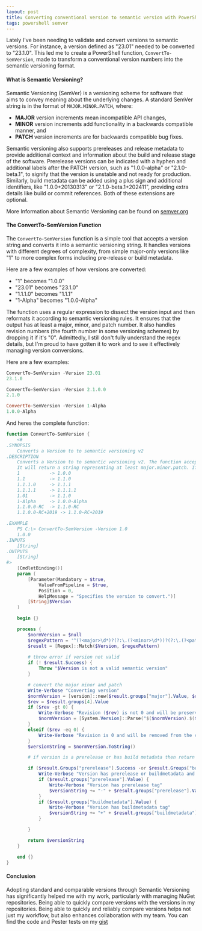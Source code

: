 ```yaml
---
layout: post
title: Converting conventional version to semantic version with PowerShell
tags: powershell semver 
---
```

Lately I've been needing to validate and convert versions to semantic versions. For instance, a version defined as "23.01" needed to be converted to "23.1.0". This led me to create a PowerShell function, `ConvertTo-SemVersion`, made to transform a conventional version numbers into the semantic versioning format.

#### What is Semantic Versioning?

Semantic Versioning (SemVer) is a versioning scheme for software that aims to convey meaning about the underlying changes. A standard SemVer string is in the format of `MAJOR.MINOR.PATCH`, where:

- **MAJOR** version increments mean incompatible API changes,
- **MINOR** version increments add functionality in a backwards compatible manner, and
- **PATCH** version increments are for backwards compatible bug fixes.

Semantic versioning also supports prereleases and release metadata to provide additional context and information about the build and release stage of the software. Prerelease versions can be indicated with a hyphen and additional labels after the PATCH version, such as "1.0.0-alpha" or "2.1.0-beta.1", to signify that the version is unstable and not ready for production. Similarly, build metadata can be added using a plus sign and additional identifiers, like "1.0.0+20130313" or "2.1.0-beta.1+202411", providing extra details like build or commit references. Both of these extensions are optional.

More Information about Semantic Versioning can be found on [semver.org](https://semver.org/)
#### The ConvertTo-SemVersion Function

The `ConvertTo-SemVersion` function is a simple tool that accepts a version string and converts it into a semantic versioning string. It handles versions with different degrees of complexity, from simple major-only versions like "1" to more complex forms including pre-release or build metadata.

Here are a few examples of how versions are converted:

- "1" becomes "1.0.0"
- "23.01" becomes "23.1.0"
- "1.1.1.0" becomes "1.1.1"
- "1-Alpha" becomes "1.0.0-Alpha"

The function uses a regular expression to dissect the version input and then reformats it according to semantic versioning rules. It ensures that the output has at least a major, minor, and patch number. It also handles revision numbers (the fourth number in some versioning schemes) by dropping it if it's "0". Admittedly, I still don't fully understand the regex details, but I'm proud to have gotten it to work and to see it effectively managing version conversions.

Here are a few examples:
```powershell
ConvertTo-SemVersion -Version 23.01
23.1.0​

ConvertTo-SemVersion -Version 2.1.0.0
2.1.0

ConvertTo-SemVersion -Version 1-Alpha
1.0.0-Alpha
```

And heres the complete function:
```powershell
function ConvertTo-SemVersion {
    <#
.SYNOPSIS
    Converts a Version to to semantic versioning v2
.DESCRIPTION
    Converts a Version to to semantic versioning v2. The function accepts a version as a string and will try to convert it.
    It will return a string representing at least major.minor.patch. If revision is 0 it will be dropped, unless is has a prerelease or buildmetadata.
    1           -> 1.0.0
    1.1         -> 1.1.0
    1.1.1.0     -> 1.1.1
    1.1.1.1     -> 1.1.1.1
    1.01        -> 1.1.0
    1-Alpha     -> 1.0.0-Alpha
    1.1.0.0-RC  -> 1.1.0-RC
    1.1.0.0-RC+2019 -> 1.1.0-RC+2019

.EXAMPLE
    PS C:\> ConvertTo-SemVersion -Version 1.0
    1.0.0
.INPUTS
    [String]
.OUTPUTS
    [String]
#>
    [CmdletBinding()]
    param (
        [Parameter(Mandatory = $true,
            ValueFromPipeline = $true,
            Position = 0,
            HelpMessage = "Specifies the version to convert.")]
        [String]$Version
    )

    begin {}

    process {
        $normVersion = $null
        $regexPattern = '^(?<major>\d*)?(?:\.(?<minor>\d*))?(?:\.(?<patch>\d*))?(?:\.(?<build>\d*))?(?:-(?<prerelease>[0-9a-zA-Z-]+(?:\.[0-9a-zA-Z-]+)*))?(?:\+(?<buildmetadata>[0-9a-zA-Z-]+(?:\.[0-9a-zA-Z-]+)*))?$'
        $result = [Regex]::Match($Version, $regexPattern)
        
        # throw error if version not valid
        if (! $result.Success) {
            Throw "$Version is not a valid semantic version"
        }

        # convert the major minor and patch
        Write-Verbose "Converting version"
        $normVersion = [version]::new($result.groups["major"].Value, $result.groups["minor"].Value, $result.groups["patch"].Value)
        $rev = $result.groups[4].Value
        if ($rev -gt 0) {
            Write-Verbose "Revision ($rev) is not 0 and will be preserved"
            $normVersion = [System.Version]::Parse("$($normVersion).$($result.groups["build"].Value)")
        }
        elseif ($rev -eq 0) {
            Write-Verbose "Revision is 0 and will be removed from the converted version"
        }
        $versionString = $normVersion.ToString()

        # if version is a prerelease or has build metadata then return converted version with metadata

        if ($result.Groups["prerelease"].Success -or $result.Groups["buildmetadata"].Success) {
            Write-Verbose "Version has prerelease or buildmetadata and will be returned as is"
            if ($result.groups["prerelease"].Value) {
                Write-Verbose "Version has prerelease tag"
                $versionString += "-" + $result.groups["prerelease"].Value
            }
            if ($result.groups["buildmetadata"].Value) {
                Write-Verbose "Version has buildmetadata tag"
                $versionString += "+" + $result.groups["buildmetadata"].Value
            }

        }

        return $versionString
    }

    end {}
}

```

#### Conclusion

Adopting standard and comparable versions through Semantic Versioning has significantly helped me with my work, particularly with managing NuGet repositories. Being able to quickly compare versions with the versions in my repositories.
Being able to quickly and reliably compare versions helps not just my workflow, but also enhances collaboration with my team. 
You can find the code and Pester tests on my [gist](https://gist.github.com/LindnerBrewery/5a4a7acdde660640cc86c6bf8c14ef0b)
